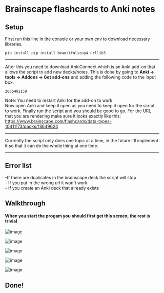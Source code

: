 
# Brainscape flashcards to Anki notes
## Setup
First run this line in the console or your own env to download necessary libraries.
```
pip install pip install beautifulsoup4 urllib3
```
<hr/>
After this you need to download AnkiConnect which is an Anki add-on that allows the script to add new decks/notes. This is done by going to <b>Anki -> tools -> Addons -> Get add-ons</b> and adding the following code to the input box.

```
2055492159
```
Note: You need to restart Anki for the add-on to work
<br/>
Now open Anki and keep it open as you need to keep it open for the script to work. Finally run the script and you should be good to go.
For the URL that you are rendering make sure it looks exactly like this: https://www.brainscape.com/flashcards/data-types-10411173/packs/18649624 
<hr />
Currently the script only does one topic at a time, in the future I'll implement it so that it can do the whole thing at one time.
<hr />
<h2>Error list</h2>
-If there are duplicates in the brainscape deck the script will stop <br/>
- If you put in the wrong url it won't work <br/>
- If you create an Anki deck that already exists

<h2>Walkthrough </h2>
<h4> When you start the progam you should first get this screen, the rest is <b>trivial</b> </h4>

![image](https://user-images.githubusercontent.com/63613042/169578397-f54ddbb6-2eaa-4dc8-b75e-ea1f7572a183.png)

![image](https://user-images.githubusercontent.com/63613042/169578448-57138beb-64e7-4230-8dbe-0114cd25648c.png)

![image](https://user-images.githubusercontent.com/63613042/169578481-50699d67-f65c-4033-9aec-1a1b0d9601ca.png)

![image](https://user-images.githubusercontent.com/63613042/169578516-c51212c6-289a-4438-bb25-f161bc8a3577.png)

![image](https://user-images.githubusercontent.com/63613042/169578543-c0c00655-1c96-4ae5-b9c3-518228a5284d.png)

<h2> Done! </h2>
